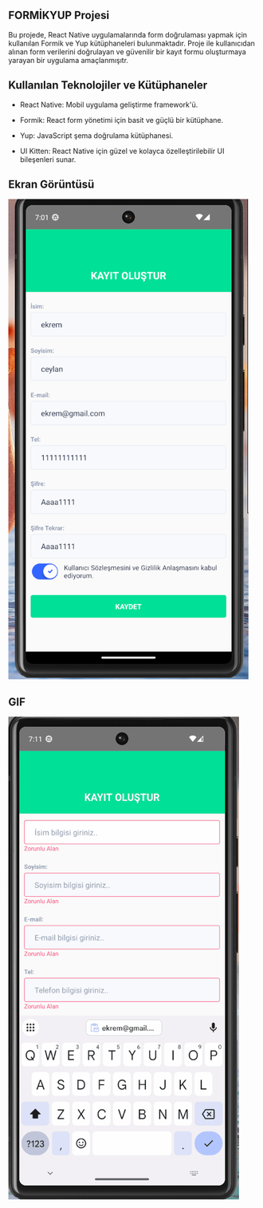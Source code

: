 ## FORMİKYUP Projesi

Bu projede, React Native uygulamalarında form doğrulaması yapmak için kullanılan Formik ve Yup kütüphaneleri bulunmaktadır. Proje ile kullanıcıdan alınan form verilerini doğrulayan ve güvenilir bir kayıt formu oluşturmaya yarayan bir uygulama amaçlanmışıtr.

## Kullanılan Teknolojiler ve Kütüphaneler

- React Native: Mobil uygulama geliştirme framework'ü.

- Formik: React form yönetimi için basit ve güçlü bir kütüphane.

- Yup: JavaScript şema doğrulama kütüphanesi.

- UI Kitten: React Native için güzel ve kolayca özelleştirilebilir UI bileşenleri sunar.

## Ekran Görüntüsü

![](/src/example/images/formik.png)

## GIF 

![](/src/example/images/formik.gif)


